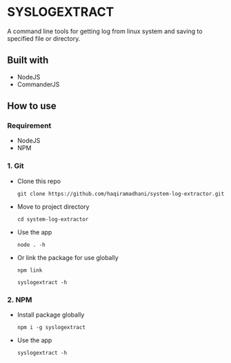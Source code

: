 # SYSLOGEXTRACT

A command line tools for getting log from linux system and saving to specified file or directory.

## Built with

- NodeJS
- CommanderJS

## How to use

### Requirement

- NodeJS
- NPM

### 1. Git

- Clone this repo
  ```
  git clone https://github.com/haqiramadhani/system-log-extractor.git
  ```
- Move to project directory
  ```
  cd system-log-extractor
  ```
- Use the app
  ```
  node . -h
  ```
- Or link the package for use globally

  ```
  npm link

  syslogextract -h
  ```

### 2. NPM

- Install package globally
  ```
  npm i -g syslogextract
  ```
- Use the app
  ```
  syslogextract -h
  ```
